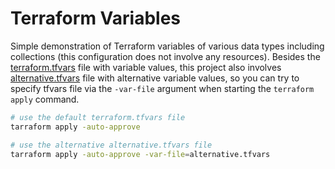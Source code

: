 # Terraform Variables
Simple demonstration of Terraform variables of various data types including collections (this configuration does not involve any resources). Besides the [terraform.tfvars](./terraform.tfvars) file with variable values, this project also involves [alternative.tfvars](./alternative.tfvars) file with alternative variable values, so you can try to specify tfvars file via the `-var-file` argument when starting the `terraform apply` command.

```bash
# use the default terraform.tfvars file 
tarraform apply -auto-approve

# use the alternative alternative.tfvars file
tarraform apply -auto-approve -var-file=alternative.tfvars
```

